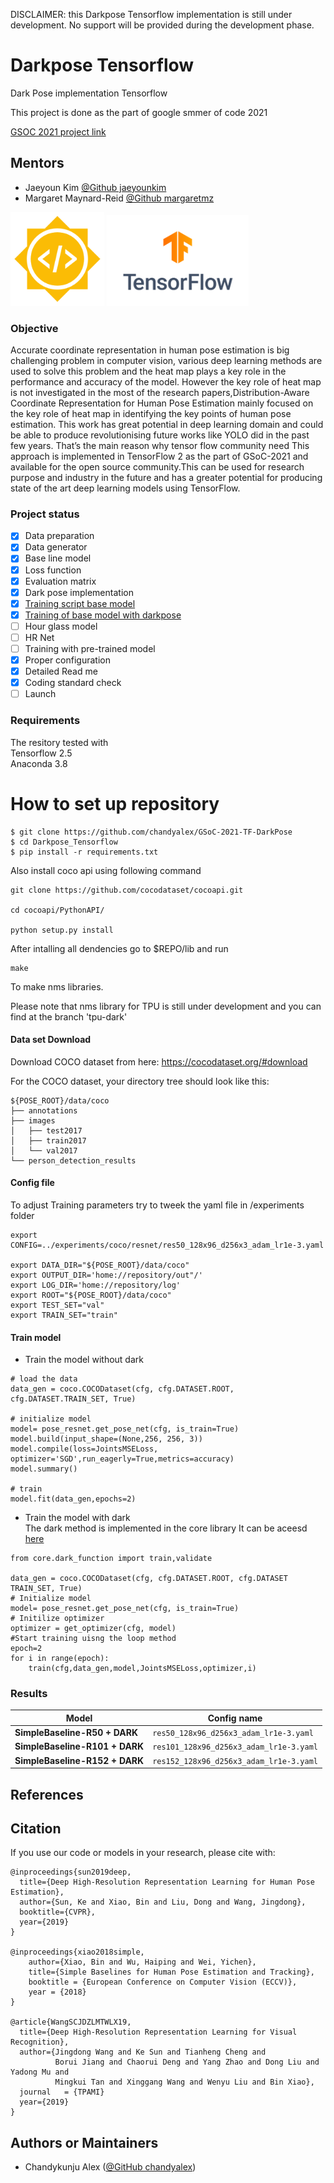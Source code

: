 DISCLAIMER: this Darkpose Tensorflow implementation is still under development. No support will be provided during the development phase.

# Darkpose Tensorflow
Dark Pose implementation Tensorflow

This project is done as the part of google smmer of code 2021 

[GSOC 2021 project link](https://summerofcode.withgoogle.com/projects/#6367695945072640)

## Mentors

* Jaeyoun Kim [@Github jaeyounkim](https://github.com/jaeyounkim)
*  Margaret Maynard-Reid [@Github margaretmz](https://github.com/margaretmz)


<img src="assets/GSoC-icon-192.png" width="150"/> <img src="assets/TensorFlow_Brand/TensorFlow_Logo/Primary/PNG/TF_FullColor_Stacked.png" width="227"/> 

### Objective
Accurate coordinate representation in human pose estimation is big challenging problem
in computer vision, various deep learning methods are used to solve this problem and the
heat map plays a key role in the performance and accuracy of the model. However the key
role of heat map is not investigated in the most of the research papers,Distribution-Aware
Coordinate Representation for Human Pose Estimation mainly focused on the key role
of heat map in identifying the key points of human pose estimation. This work has great
potential in deep learning domain and could be able to produce revolutionising future works
like YOLO  did in the past few years. That’s the main reason why tensor flow community need
This approach is implemented in TensorFlow 2 as the part of GSoC-2021 and available for the open source community.This can be used for research purpose and industry in the future and has a greater potential for producing state of the art deep learning models using TensorFlow.

### Project status

- [x]  Data preparation
- [x]  Data generator
- [x]  Base line model
- [x]  Loss function
- [x]  Evaluation matrix
- [x]  Dark pose implementation
- [x]  [Training script base model](jupyter/keras_test.ipynb)
- [x]  [Training of base model with darkpose](/jupyter/Dark_pose_training_testing.ipynb)
- [ ]  Hour glass model
- [ ]  HR Net
- [ ]  Training with pre-trained model
- [x]  Proper configuration
- [x]  Detailed Read me
- [x]  Coding standard check
- [ ]  Launch

### Requirements
The resitory tested with \
Tensorflow 2.5 \
Anaconda 3.8




# How to set up repository

```
$ git clone https://github.com/chandyalex/GSoC-2021-TF-DarkPose
$ cd Darkpose_Tensorflow
$ pip install -r requirements.txt

```
Also install coco api using following command
```
git clone https://github.com/cocodataset/cocoapi.git

cd cocoapi/PythonAPI/

python setup.py install

```
After intalling all dendencies go to $REPO/lib
and run 
```
make
```
To make nms libraries.

Please note that nms library for TPU is still under development and you can find at the branch 'tpu-dark'
#### Data set Download

Download COCO dataset from here: https://cocodataset.org/#download

For the COCO dataset, your directory tree should look like this:

```
${POSE_ROOT}/data/coco
├── annotations
├── images
│   ├── test2017
│   ├── train2017
│   └── val2017
└── person_detection_results

```

#### Config file

To adjust Training parameters try to tweek the yaml file in /experiments folder

```
export CONFIG=../experiments/coco/resnet/res50_128x96_d256x3_adam_lr1e-3.yaml

export DATA_DIR="${POSE_ROOT}/data/coco"
export OUTPUT_DIR='home://repository/out"/'
export LOG_DIR='home://repository/log'
export ROOT="${POSE_ROOT}/data/coco"
export TEST_SET="val"
export TRAIN_SET="train"
```

#### Train model

* Train the model without dark 
```
# load the data
data_gen = coco.COCODataset(cfg, cfg.DATASET.ROOT, cfg.DATASET.TRAIN_SET, True)

# initialize model
model= pose_resnet.get_pose_net(cfg, is_train=True)
model.build(input_shape=(None,256, 256, 3))
model.compile(loss=JointsMSELoss, optimizer='SGD',run_eagerly=True,metrics=accuracy)
model.summary()

# train
model.fit(data_gen,epochs=2)
```
* Train the model with dark \
The dark method is implemented in the core library 
It can be aceesd [here](lib/core/dark_function.py)



```
from core.dark_function import train,validate

data_gen = coco.COCODataset(cfg, cfg.DATASET.ROOT, cfg.DATASET TRAIN_SET, True)
# Initialize model
model= pose_resnet.get_pose_net(cfg, is_train=True)
# Initilize optimizer
optimizer = get_optimizer(cfg, model)
#Start training uisng the loop method
epoch=2
for i in range(epoch):
    train(cfg,data_gen,model,JointsMSELoss,optimizer,i)
```

### Results

| Model  | Config name |
| ------------- | ------------- |
| **SimpleBaseline-R50 + DARK**  | `res50_128x96_d256x3_adam_lr1e-3.yaml` | 
| **SimpleBaseline-R101 + DARK** | `res101_128x96_d256x3_adam_lr1e-3.yaml` | 
| **SimpleBaseline-R152 + DARK** | `res152_128x96_d256x3_adam_lr1e-3.yaml` | 



## References

## Citation
If you use our code or models in your research, please cite with:
```
@inproceedings{sun2019deep,
  title={Deep High-Resolution Representation Learning for Human Pose Estimation},
  author={Sun, Ke and Xiao, Bin and Liu, Dong and Wang, Jingdong},
  booktitle={CVPR},
  year={2019}
}

@inproceedings{xiao2018simple,
    author={Xiao, Bin and Wu, Haiping and Wei, Yichen},
    title={Simple Baselines for Human Pose Estimation and Tracking},
    booktitle = {European Conference on Computer Vision (ECCV)},
    year = {2018}
}

@article{WangSCJDZLMTWLX19,
  title={Deep High-Resolution Representation Learning for Visual Recognition},
  author={Jingdong Wang and Ke Sun and Tianheng Cheng and
          Borui Jiang and Chaorui Deng and Yang Zhao and Dong Liu and Yadong Mu and
          Mingkui Tan and Xinggang Wang and Wenyu Liu and Bin Xiao},
  journal   = {TPAMI}
  year={2019}
}

```
## Authors or Maintainers

* Chandykunju Alex ([@GitHub chandyalex](https://github.com/chandyalex))

